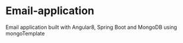 # Email-application
Email application built with Angular8, Spring Boot and MongoDB using mongoTemplate
